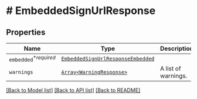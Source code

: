 # # EmbeddedSignUrlResponse



## Properties

Name | Type | Description | Notes
------------ | ------------- | ------------- | -------------
| `embedded`<sup>*_required_</sup> | [```EmbeddedSignUrlResponseEmbedded```](EmbeddedSignUrlResponseEmbedded.md) |    |  |
| `warnings` | [```Array<WarningResponse>```](WarningResponse.md) |  A list of warnings.  |  |

[[Back to Model list]](../../README.md#models) [[Back to API list]](../../README.md#endpoints) [[Back to README]](../../README.md)

